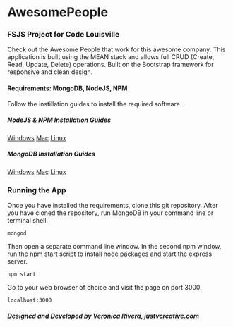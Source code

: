 # AwesomePeople
### FSJS Project for Code Louisville

Check out the Awesome People that work for this awesome company. This application is built using the MEAN stack and allows full CRUD (Create, Read, Update, Delete) operations. Built on the Bootstrap framework for responsive and clean design.

#### Requirements: MongoDB, NodeJS, NPM
Follow the instillation guides to install the required software.

##### NodeJS & NPM Installation Guides

[Windows](http://blog.teamtreehouse.com/install-node-js-npm-windows)
[Mac](http://blog.teamtreehouse.com/install-node-js-npm-mac)
[Linux](http://blog.teamtreehouse.com/install-node-js-npm-linux)

##### MongoDB Installation Guides

[Windows](https://docs.mongodb.com/manual/tutorial/install-mongodb-on-windows/)
[Mac](https://docs.mongodb.com/manual/tutorial/install-mongodb-on-os-x/)
[Linux](https://docs.mongodb.com/manual/administration/install-on-linux/)

### Running the App

Once you have installed the requirements, clone this git repository. After you have cloned the repository, run MongoDB in your command line or terminal shell.
```
mongod
```
Then open a separate command line window.
In the second npm window, run the npm start script to install node packages and start the express server.
```
npm start
```
Go to your web browser of choice and visit the page on port 3000.
```
localhost:3000
```

##### Designed and Developed by Veronica Rivera, [justvcreative.com](http://justvcreative.com)
